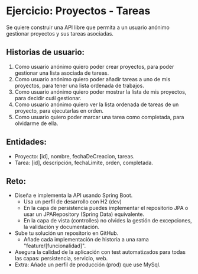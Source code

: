 # Ejercicio: Proyectos - Tareas

Se quiere construir una API libre que permita a un usuario anónimo gestionar proyectos y sus tareas asociadas.

## Historias de usuario:
1. Como usuario anónimo quiero poder crear proyectos, para poder gestionar una lista asociada de tareas.
2. Como usuario anónimo quiero poder añadir tareas a uno de mis proyectos, para tener una lista ordenada de trabajos.
3. Como usuario anónimo quiero poder mostrar la lista de mis proyectos, para decidir cuál gestionar.
4. Como usuario anónimo quiero ver la lista ordenada de tareas de un proyecto, para ejecutarlas en orden.
5. Como usuario quiero poder marcar una tarea como completada, para olvidarme de ella.

## Entidades:
- Proyecto: [id], nombre, fechaDeCreacion, tareas.
- Tarea: [id], descripción, fechaLimite, orden, completada.

## Reto:
- Diseña e implementa la API usando Spring Boot.
	- Usa un perfil de desarrollo con H2 (dev)
	- En la capa de persistencia puedes implementar el repositorio JPA o usar un JPARepository (Spring Data) equivalente.
	- En la capa de vista (controlles) no olvides la gestión de excepciones, la validación y documentación.
- Sube tu solución un repositorio en GitHub.
	- Añade cada implementación de historia a una rama "feature/[funcionalidad]".
- Asegura la calidad de la aplicación con test automatizados para todas las capas: persistencia, servicio, web.
- Extra: Añade un perfil de producción (prod) que use MySql.